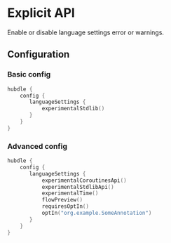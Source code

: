 # Explicit API

Enable or disable language settings error or warnings.

## Configuration

### Basic config

```kotlin
hubdle {
    config {
       languageSettings {
           experimentalStdlib()
       } 
    }
}
```

### Advanced config

```kotlin
hubdle {
    config {
       languageSettings {
           experimentalCoroutinesApi()
           experimentalStdlibApi()
           experimentalTime()
           flowPreview()
           requiresOptIn()
           optIn("org.example.SomeAnnotation")
       }
    }
}
```
